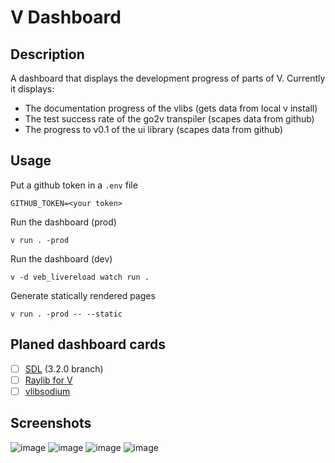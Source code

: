 # V Dashboard

## Description
A dashboard that displays the development progress of parts of V.
Currently it displays:
- The documentation progress of the vlibs (gets data from local v install)
- The test success rate of the go2v transpiler (scapes data from github)
- The progress to v0.1 of the ui library (scapes data from github)

## Usage
Put a github token in a `.env` file
```
GITHUB_TOKEN=<your token>
```

Run the dashboard (prod)
```
v run . -prod
```

Run the dashboard (dev)
```
v -d veb_livereload watch run .
```

Generate statically rendered pages
```
v run . -prod -- --static
```

## Planed dashboard cards
- [ ] [SDL](https://github.com/vlang/sdl) (3.2.0 branch)
- [ ] [Raylib for V](https://github.com/vlang/raylib)
- [ ] [vlibsodium](https://github.com/vlang/libsodium)

## Screenshots
![image](https://github.com/user-attachments/assets/dd30a2f9-f860-4793-adef-0a14914e5e69)
![image](https://github.com/user-attachments/assets/b3d3ab4c-3bca-4626-bb12-8d18a681c1ad)
![image](https://github.com/user-attachments/assets/602abafa-7eb6-4d75-a233-b9a25e1a46f2)
![image](https://github.com/user-attachments/assets/6f4fe8aa-5a98-4121-a188-56de07b62976)

